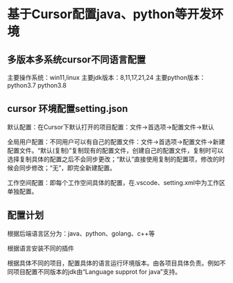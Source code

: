 # 基于Cursor配置java、python等开发环境

## 多版本多系统cursor不同语言配置

主要操作系统：win11,linux
主要jdk版本：8,11,17,21,24
主要python版本：python3.7 python3.8

## cursor 环境配置setting.json

默认配置：在Cursor下默认打开的项目配置：文件->首选项->配置文件->默认

全局用户配置：不同用户可以有自己的配置文件：文件->首选项->配置文件->新建配置文件。“默认(复制)”复制现有的配置文件，创建自己的配置文件，复制时可以选择复制具体的配置之后不会同步更改；“默认”直接使用复制的配置项，修改的时候会同步修改；“无”，即完全新建配置。

工作空间配置：即每个工作空间具体的配置，在.vscode、setting.xml中为工作区单独配置。

## 配置计划

根据后端语言区分为：java、python、golang、c++等

根据语言安装不同的插件

根据具体不同的项目，配置具体的语言运行环境版本。由各项目具体负责。例如不同项目配置不同版本的jdk由“Language supprot for java”支持。
